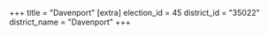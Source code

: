 +++
title = "Davenport"
[extra]
election_id = 45
district_id = "35022"
district_name = "Davenport"
+++
